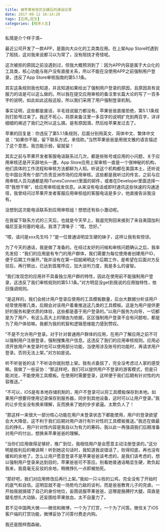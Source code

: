 ```yaml
---
title: 被苹果爸爸完全碾压的通话记录
date: 2017-08-12 16:14:28
tags: [应用,短文]
categories: [程序人生]
---
```


私情是介个样子滴~

最近公司开发了一款APP，是面向大众化的工具类应用。在上架App Store时遇到了阻挠，这对我来说都习以为常了，没有阻挠才奇怪呢。

<!--more-->

这次被拒的原因之前没遇到过，但我大概预测到了：因为APP内容是属于大众化的工具类，核心功能与账户没有直接关系，所以不能在没使用APP之前强制用户登录，违反了App Store审核指南的第5.1.1条。

其实这条规则我也知道，并且知道如果给出了强制用户登录的原因，且原因具有说服力的话是可以这么做的。所以我在提交应用审核的备注里长篇大论的写了一百多字的说明，如此如此这般这般，所以我们采用了用户强制登录机制。

事实证明，这些都是废话，半毛钱说服力都没有。苹果爸爸直接拒绝，第5.1.1条规则打脸甩过来了。我还不死心，将原来备注里一多百字的说明扩充到两百字，详详细细的阐述了我们之所以这么搞，是有原因滴，然后给苹果发过去了。

苹果的回复是：你违反了第5.1.1条规则，后面分别用英文、简体中文、繁体中文说：“如果你不服，留下联系方式，来信砍。”当然苹果爸爸是用很文雅的语言描述了这个意思。我岂能示弱，留就留！

其实之前与苹果开发者客服电话联系过几次，都是些账号或应用的小问题，关于应用审核还是开天辟地头一遭。App Store应用上架审核一直是一个很神秘的机构，他们具体的工作流程和审核方法都鲜为人知。听说这个机构都在美国本土，还听说在中国台湾有个部门负责亚洲市场的应用审核。这些都是我听过的传言。之前与应用审核人员沟通都是用iTunesConnect里面的邮件，或者在Developer里面选择一项“我想干嘛”，给应用审核组发信息。从来没有电话或即时通讯这些快速的沟通途径，我曾经问过苹果开发者客服应用审核组的客服电话是多少，他直接告诉我没有。

没想到这次能电话联系到应用审核组！想想还有些小激动呢。

在我留下联系方式的三天后，也就是今天早上，我遛完狗回来接到了来自美国加利福尼亚圣何塞的电话。我清了清嗓子：“喂，您好。”

“喂，请问是xxx先生吗？”是一位普通话明显生硬的妹子，这样让我有些惊讶。

为了今天的通话，我是做了准备的。在经过友好的问候和审核问题确认之后，我率先发招：“我们的应用是有专门的用户群体，我们需要为每位使用者创建用户ID，便于后期工作展开。”我并没有在第一招就阐明这个后期工作，是希望在后面对方反驳后，再行祭出，已达到首尾呼应，加大谈判力度，我是多么的睿智。

“我们发现您的应用并不具备独立用户群的特性，因此在使用前不能强制用户登录，这违反了我们审核规则的第5.1.1条。”对方明显没get到我说的应用独特性，依旧强调规则。

“是这样的，我们会统计用户登录后使用的工具模板数量，后台大数据分析该用户经常使用哪几类，后期会对该用户着重推送这几类的工具模板。这是为用户提供更好的服务和更优质的体验，这些都是基于用户登录的。”以用户服务为向导，一切都是为了用户，有这么高大上的理由为依据，区区强制用户登录不会有问题啦，都是为了用户体验嘛。我都为我的机智和逻辑思维能力感到赞叹。

“不是不允许用户登录。对于针对普通用户群体的应用，在用户了解应用之前不可以强制用户注册登录，强制搜集用户信息。这违反了我们的应用审核规则。应用必须开放用户未登录时也可以使用部分功能，当使用涉及账号的功能时，再请求用户登录。否则无法上架。”对方如是说。

听不听爸爸的话？不听话你就别想上架。我有点委屈了，完全没考虑过人家的感受嘛。我做了一些妥协：“那这样吧，我们可以提供用户不登录的游客模式，但是只能浏览，不能使用工具模板。在使用时需要登录，这样便于我们后期有针对性的内容推送。”

“不可以，iOS是有本地存储机制的，用户不登录可以将工具模板保存到本地。如果用户想要将使用记录保存到服务器，同步到其他设备，这时可以让用户登录。”我的让步完全没有换来理解，反而换来了她的步步紧逼。太欺负人了！

“那这样一来很大一部分核心功能在用户未登录状态下都能使用，用户的登录欲望会大大降低，这不利于我们后期对用户进行有针对性的工具模板推送。”我还在做最后的挣扎，用户针对性内容是我自以为有力的筹码，我以此一再强调我们后期准备对用户的付出，想换来苹果爸爸的理解。

“当你们应用做得足够好，推广到位，我相信用户是会愿意主动注册登录的。”这分明是胜利后的嘲讽啊！听到她这句话时，我知道我说错话了，败得彻底，再也没有缓和的余地了。怎么让用户愿意登录不是苹果爸爸该考虑的，是我们该考虑的，想以强制用户登录来达到目的，苹果爸爸可不答应。别看她普通话略显生硬，欺负起我来，我竟毫无反驳的余地，稍微挣扎一点即被拍死。

“那好吧，我们对应用修改后再行上架。”我如一只斗败的公鸡，完全没有了开始时的底气和自信。这明显就不是一场势均力敌的谈判，而是爸爸教育儿子的完虐。一开始我就搞错了自己的身份地位，妄图说服苹果爸爸，这哪是胳膊拧大腿，简直是腿毛想扎大动脉，还妄图给苹果放血，太不自量力了。

君不见中国两大微——微信和微博，一个为了打赏，一个为了问答。微信关了iOS客户端的打赏功能，微博妥协了问答付费走内购。

我还是图样图森破。


